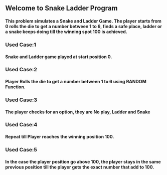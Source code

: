 ## Welcome to Snake Ladder Program
#### This problem simulates a Snake and Ladder Game. The player starts from 0 rolls the die to get a number between 1 to 6, finds a safe place, ladder or a snake keeps doing till the winning spot 100 is achieved.
### Used Case:1
#### Snake and Ladder game played at start position 0.
### Used Case:2
#### Player Rolls the die to get a number between 1 to 6 using RANDOM Function.
### Used Case:3
#### The player checks for an option, they are No play, Ladder and Snake
### Used Case:4
#### Repeat till Player reaches the winning position 100.
### Used Case:5
#### In the case the player position go above 100, the player stays in the same previous position till the player gets the exact number that add to 100.


